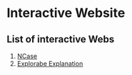 # Interactive Website

## List of interactive Webs
1. [NCase](https://ncase.me/)
2. [Explorabe Explanation](https://explorabl.es/)

